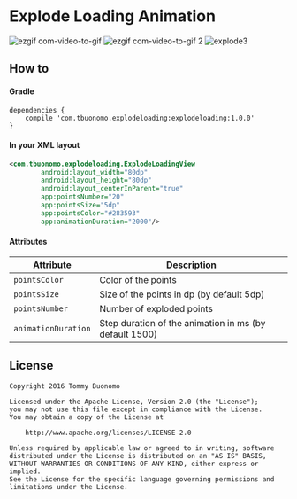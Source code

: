 # Explode Loading Animation

![ezgif com-video-to-gif](https://cloud.githubusercontent.com/assets/15737675/18030471/35565996-6cb7-11e6-9327-42ff7115651c.gif) ![ezgif com-video-to-gif 2](https://cloud.githubusercontent.com/assets/15737675/18030479/75e68184-6cb7-11e6-89a9-71271000d544.gif)
![explode3](https://cloud.githubusercontent.com/assets/15737675/18030477/506f28c0-6cb7-11e6-85b9-b675d6ebd164.gif)

## How to
#### Gradle
```Gradle
dependencies {
    compile 'com.tbuonomo.explodeloading:explodeloading:1.0.0'
}
```
#### In your XML layout
```Xml
<com.tbuonomo.explodeloading.ExplodeLoadingView
        android:layout_width="80dp"
        android:layout_height="80dp"
        android:layout_centerInParent="true"
        app:pointsNumber="20"
        app:pointsSize="5dp"
        app:pointsColor="#283593"
        app:animationDuration="2000"/>
```
#### Attributes
| Attribute | Description |
| --- | --- |
| `pointsColor` | Color of the points |
| `pointsSize` | Size of the points in dp (by default 5dp) |
| `pointsNumber` | Number of exploded points |
| `animationDuration` | Step duration of the animation in ms (by default 1500) |

## License
    Copyright 2016 Tommy Buonomo
    
    Licensed under the Apache License, Version 2.0 (the "License");
    you may not use this file except in compliance with the License.
    You may obtain a copy of the License at
    
        http://www.apache.org/licenses/LICENSE-2.0
    
    Unless required by applicable law or agreed to in writing, software
    distributed under the License is distributed on an "AS IS" BASIS,
    WITHOUT WARRANTIES OR CONDITIONS OF ANY KIND, either express or implied.
    See the License for the specific language governing permissions and
    limitations under the License.
